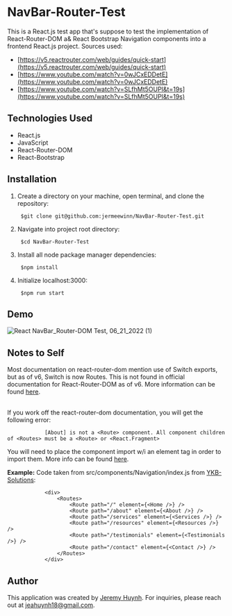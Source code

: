 # NavBar-Router-Test

This is a React.js test app that's suppose to test the implementation of React-Router-DOM a& React Bootstrap Navigation components into a frontend React.js project. Sources used:
- [https://v5.reactrouter.com/web/guides/quick-start](https://v5.reactrouter.com/web/guides/quick-start)
- [https://www.youtube.com/watch?v=0wJCxEDDetE](https://www.youtube.com/watch?v=0wJCxEDDetE)
- [https://www.youtube.com/watch?v=SLfhMt5OUPI&t=19s](https://www.youtube.com/watch?v=SLfhMt5OUPI&t=19s)

## Technologies Used
- React.js
- JavaScript
- React-Router-DOM
- React-Bootstrap

## Installation
1) Create a directory on your machine, open terminal, and clone the repository:

        $git clone git@github.com:jermeewinn/NavBar-Router-Test.git

2) Navigate into project root directory:

        $cd NavBar-Router-Test

3) Install all node package manager dependencies:

        $npm install

4) Initialize localhost:3000:

        $npm run start

## Demo
![React NavBar_Router-DOM Test, 06_21_2022 (1)](https://user-images.githubusercontent.com/88342540/176579918-7815798f-ed0b-48d9-999a-cceaff389913.gif)

## Notes to Self

Most documentation on react-router-dom mention use of Switch exports, but as of v6, Switch is now Routes. This is not found in official documentation for React-Router-DOM as of v6. More information can be found [here](https://stackoverflow.com/questions/63124161/attempted-import-error-switch-is-not-exported-from-react-router-dom).
<br/>
<br/>

If you work off the react-router-dom documentation, you will get the following error:

                [About] is not a <Route> component. All component children of <Routes> must be a <Route> or <React.Fragment>

You will need to place the component import w/i an element tag in order to import them. More info can be found [here](https://stackoverflow.com/questions/69864165/error-privateroute-is-not-a-route-component-all-component-children-of-rou).

**Example:** Code taken from src/components/Navigation/index.js from [YKB-Solutions](https://github.com/jermeewinn/YKB-solutions/tree/components):

                <div>
                    <Routes>
                        <Route path="/" element={<Home />} />         
                        <Route path="/about" element={<About />} />                            
                        <Route path="/services" element={<Services />} />
                        <Route path="/resources" element={<Resources />} />                            
                        <Route path="/testimonials" element={<Testimonials />} />                            
                        <Route path="/contact" element={<Contact />} />   
                    </Routes>
                </div>

## Author

This application was created by [Jeremy Huynh](https://www.linkedin.com/in/jeremy-huynh/). For inquiries, please reach out at jeahuynh18@gmail.com.
